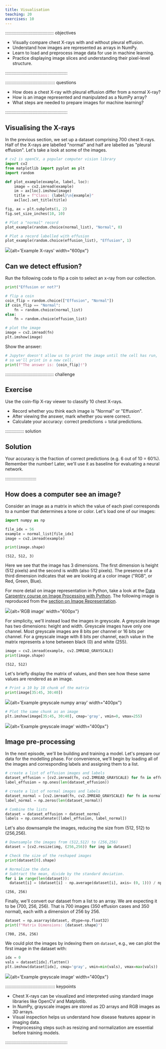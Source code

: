 ```yaml
---
title: Visualisation
teaching: 20
exercises: 10
---
```


::::::::::::::::::::::::::::::::::::::: objectives

- Visually compare chest X-rays with and without pleural effusion.
- Understand how images are represented as arrays in NumPy.
- Learn to load and preprocess image data for use in machine learning.
- Practice displaying image slices and understanding their pixel-level structure.

::::::::::::::::::::::::::::::::::::::::::::::::::

:::::::::::::::::::::::::::::::::::::::: questions

- How does a chest X-ray with pleural effusion differ from a normal X-ray?
- How is an image represented and manipulated as a NumPy array?
- What steps are needed to prepare images for machine learning?

::::::::::::::::::::::::::::::::::::::::::::::::::

## Visualising the X-rays

In the previous section, we set up a dataset comprising 700 chest X-rays. Half of the X-rays are labelled "normal" and half are labelled as "pleural effusion". Let's take a look at some of the images.

```python
# cv2 is openCV, a popular computer vision library
import cv2
from matplotlib import pyplot as plt 
import random

def plot_example(example, label, loc):
    image = cv2.imread(example)
    im = ax[loc].imshow(image)
    title = f"Class: {label}\n{example}"
    ax[loc].set_title(title)

fig, ax = plt.subplots(1, 2)
fig.set_size_inches(10, 10)

# Plot a "normal" record
plot_example(random.choice(normal_list), "Normal", 0)

# Plot a record labelled with effusion
plot_example(random.choice(effusion_list), "Effusion", 1)
```

![](fig/example_records.png){alt='Example X-rays' width="600px"}

## Can we detect effusion?

Run the following code to flip a coin to select an x-ray from our collection.

```python
print("Effusion or not?")

# flip a coin
coin_flip = random.choice(["Effusion", "Normal"])
if coin_flip == "Normal":
    fn = random.choice(normal_list)
else:
    fn = random.choice(effusion_list)

# plot the image
image = cv2.imread(fn)
plt.imshow(image)
```

Show the answer:

```python
# Jupyter doesn't allow us to print the image until the cell has run,
# so we'll print in a new cell.
print(f"The answer is: {coin_flip}!")
```

:::::::::::::::::::::::::::::::::::::::  challenge

## Exercise

Use the coin-flip X-ray viewer to classify 10 chest X-rays.

- Record whether you think each image is "Normal" or "Effusion".
- After viewing the answer, mark whether you were correct.
- Calculate your accuracy: correct predictions ÷ total predictions.

:::::::::::::::  solution

## Solution

Your accuracy is the fraction of correct predictions (e.g. 6 out of 10 = 60%).  
Remember the number! 
Later, we'll use it as baseline for evaluating a neural network.

:::::::::::::::::::::::::

## How does a computer see an image?

Consider an image as a matrix in which the value of each pixel corresponds to a number that determines a tone or color. Let's load one of our images:

```python
import numpy as np 

file_idx = 56
example = normal_list[file_idx]
image = cv2.imread(example)

print(image.shape)
```

```output
(512, 512, 3)
```

Here we see that the image has 3 dimensions. The first dimension is height (512 pixels) and the second is width (also 512 pixels).
The presence of a third dimension indicates that we are looking at a color image ("RGB", or Red, Green, Blue).

For more detail on image representation in Python, take a look at the [Data Carpentry course on Image Processing with Python](https://datacarpentry.org/image-processing/). The following image is reproduced from the [section on Image Representation](https://datacarpentry.org/image-processing/03-skimage-images/index.html).

![](fig/chair-layers-rgb.png){alt='RGB image' width="600px"}

For simplicity, we'll instead load the images in greyscale.
A greyscale image has two dimensions: height and width.
Greyscale images have only one channel.
Most greyscale images are 8 bits per channel or 16 bits per channel.
For a greyscale image with 8 bits per channel, each value in the matrix represents a tone between black (0) and white (255).

```python
image = cv2.imread(example, cv2.IMREAD_GRAYSCALE)
print(image.shape)
```

```output
(512, 512)
```

Let's briefly display the matrix of values, and then see how these same values are rendered as an image.

```python
# Print a 10 by 10 chunk of the matrix
print(image[35:45, 30:40])
```

![](fig/greyscale_example_numpy.png){alt='Example greyscale numpy array' width="400px"}

```python
# Plot the same chunk as an image
plt.imshow(image[35:45, 30:40], cmap='gray', vmin=0, vmax=255)
```

![](fig/greyscale_example.png){alt='Example greyscale image' width="400px"}

## Image pre-processing

In the next episode, we'll be building and training a model. Let's prepare our data for the modelling phase. For convenience, we'll begin by loading all of the images and corresponding labels and assigning them to a list.

```python
# create a list of effusion images and labels
dataset_effusion = [cv2.imread(fn, cv2.IMREAD_GRAYSCALE) for fn in effusion_list]
label_effusion = np.ones(len(dataset_effusion))

# create a list of normal images and labels
dataset_normal = [cv2.imread(fn, cv2.IMREAD_GRAYSCALE) for fn in normal_list]
label_normal = np.zeros(len(dataset_normal))

# Combine the lists
dataset = dataset_effusion + dataset_normal
labels = np.concatenate([label_effusion, label_normal])
```

Let's also downsample the images, reducing the size from (512, 512) to (256,256).

```python
# Downsample the images from (512,512) to (256,256)
dataset = [cv2.resize(img, (256,256)) for img in dataset]

# Check the size of the reshaped images
print(dataset[0].shape)

# Normalize the data
# Subtract the mean, divide by the standard deviation.
for i in range(len(dataset)):
  dataset[i] = (dataset[i] - np.average(dataset[i], axis= (0, 1))) / np.std(dataset[i], axis= (0, 1)) 
```

```output
(256, 256)
```

Finally, we'll convert our dataset from a list to an array. We are expecting it to be (700, 256, 256). That is 700 images (350 effusion cases and 350 normal),  each with a dimension of 256 by 256.

```python
dataset = np.asarray(dataset, dtype=np.float32)
print(f"Matrix Dimensions: {dataset.shape}")
```

```output
(700, 256, 256)
```

We could plot the images by indexing them on `dataset`, e.g., we can plot the first image in the dataset with:

```python
idx = 0
vals = dataset[idx].flatten()
plt.imshow(dataset[idx], cmap='gray', vmin=min(vals), vmax=max(vals))
```

![](fig/final_example_image.png){alt='Example greyscale image' width="400px"}



:::::::::::::::::::::::::::::::::::::::: keypoints

- Chest X-rays can be visualized and interpreted using standard image libraries like OpenCV and Matplotlib.
- In NumPy, grayscale images are stored as 2D arrays and RGB images as 3D arrays.
- Visual inspection helps us understand how disease features appear in imaging data.
- Preprocessing steps such as resizing and normalization are essential before training models.

::::::::::::::::::::::::::::::::::::::::::::::::::



